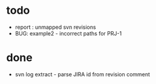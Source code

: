 
# todo
- report : unmapped svn revisions
- BUG: example2 - incorrect paths for PRJ-1

# done
- svn log extract - parse JIRA id from revision comment